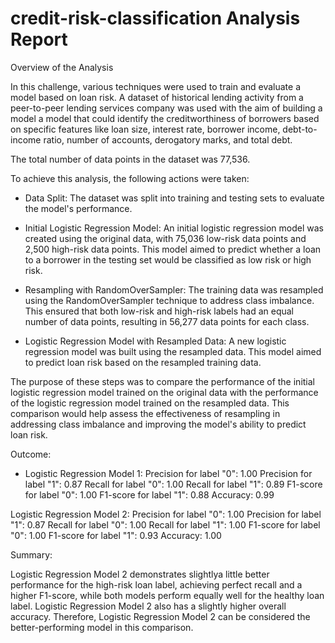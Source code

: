 # credit-risk-classification Analysis Report


Overview of the Analysis

In this challenge, various techniques were used to train and evaluate a model based on loan risk. A dataset of historical lending activity from a peer-to-peer lending services company was used with the aim of building a model a model that could identify the creditworthiness of borrowers based on specific features like loan size, interest rate, borrower income, debt-to-income ratio, number of accounts, derogatory marks, and total debt.

The total number of data points in the dataset was 77,536.

To achieve this analysis, the following actions were taken:

- Data Split: The dataset was split into training and testing sets to evaluate the model's performance.

- Initial Logistic Regression Model: An initial logistic regression model was created using the original data, with 75,036 low-risk data points and 2,500 high-risk data points. This model aimed to predict whether a loan to a borrower in the testing set would be classified as low risk or high risk.

- Resampling with RandomOverSampler: The training data was resampled using the RandomOverSampler technique to address class imbalance. This ensured that both low-risk and high-risk labels had an equal number of data points, resulting in 56,277 data points for each class.

- Logistic Regression Model with Resampled Data: A new logistic regression model was built using the resampled data. This model aimed to predict loan risk based on the resampled training data.

The purpose of these steps was to compare the performance of the initial logistic regression model trained on the original data with the performance of the logistic regression model trained on the resampled data. This comparison would help assess the effectiveness of resampling in addressing class imbalance and improving the model's ability to predict loan risk.

Outcome:


- Logistic Regression Model 1:  Precision for label "0": 1.00 Precision for label "1": 0.87 Recall for label "0": 1.00 Recall for label "1": 0.89 F1-score for label "0": 1.00 F1-score for label "1": 0.88 Accuracy: 0.99

Logistic Regression Model 2:  Precision for label "0": 1.00 Precision for label "1": 0.87 Recall for label "0": 1.00 Recall for label "1": 1.00 F1-score for label "0": 1.00 F1-score for label "1": 0.93 Accuracy: 1.00

Summary:


Logistic Regression Model 2 demonstrates slightlya little better performance for the high-risk loan label, achieving perfect recall and a higher F1-score, while both models perform equally well for the healthy loan label. Logistic Regression Model 2 also has a slightly higher overall accuracy. Therefore, Logistic Regression Model 2 can be considered the better-performing model in this comparison.
